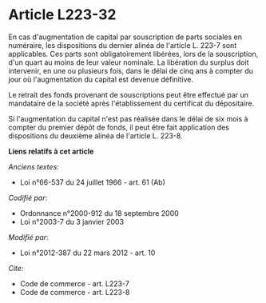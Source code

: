 # Article L223-32

En cas d'augmentation de capital par souscription de parts sociales en numéraire, les dispositions du dernier alinéa de
l'article L. 223-7 sont applicables. Ces parts sont obligatoirement libérées, lors de la souscription, d'un quart au moins de
leur valeur nominale. La libération du surplus doit intervenir, en une ou plusieurs fois, dans le délai de cinq ans à compter
du jour où l'augmentation du capital est devenue définitive. 

Le retrait des fonds provenant de souscriptions peut être effectué par un mandataire de la société après l'établissement du
certificat du dépositaire. 

Si l'augmentation du capital n'est pas réalisée dans le délai de six mois à compter du premier dépôt de fonds, il peut être
fait application des dispositions du deuxième alinéa de l'article L. 223-8.

**Liens relatifs à cet article**

_Anciens textes_:

  - Loi n°66-537 du 24 juillet 1966 - art. 61 (Ab)

_Codifié par_:

  - Ordonnance n°2000-912 du 18 septembre 2000
  - Loi n°2003-7 du 3 janvier 2003

_Modifié par_:

  - Loi n°2012-387 du 22 mars 2012 - art. 10

_Cite_:

  - Code de commerce - art. L223-7
  - Code de commerce - art. L223-8
